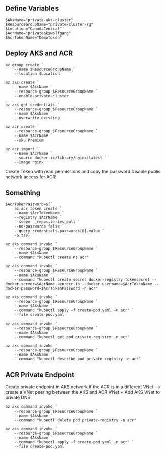 ## Define Variables
```
$AksName="private-aks-cluster"
$ResourceGroupName="private-cluster-rg"
$Location="CanadaCentral"
$AcrName="privateakswolfgang"
$AcrTokenName="DemoToken"
```

## Deploy AKS and ACR
```
az group create `
    --name $ResourceGroupName `
    --location $Location

az aks create `
    --name $AksName `
    --resource-group $ResourceGroupName `
    --enable-private-cluster

az aks get-credentials `
    --resource-group $ResourceGroupName `
    --name $AksName `
    --overwrite-existing

az acr create `
    --resource-group $ResourceGroupName `
    --name $AcrName `
    --sku Premium

az acr import `
    --name $AcrName `
    --source docker.io/library/nginx:latest `
    --image nginx
```

Create Token with read permissions and copy the password
Disable public network access for ACR

## Something
```
$AcrTokenPassword=$(`
    az acr token create `
    --name $AcrTokenName `
    --registry $AcrName `
    --scope  _repositories_pull `
    --no-passwords false `
    --query credentials.passwords[0].value `
    -o tsv)

az aks command invoke `
    --resource-group $ResourceGroupName `
    --name $AksName `
    --command "kubectl create ns acr"

az aks command invoke `
    --resource-group $ResourceGroupName `
    --name $AksName `
    --command "kubectl create secret docker-registry tokensecret --docker-server=$AcrName.azurecr.io --docker-username=$AcrTokenName --docker-password=$AcrTokenPassword -n acr"

az aks command invoke `
    --resource-group $ResourceGroupName `
    --name $AksName `
    --command "kubectl apply -f create-pod.yaml -n acr" `
    --file create-pod.yaml

az aks command invoke `
    --resource-group $ResourceGroupName `
    --name $AksName `
    --command "kubectl get pod private-registry -n acr"

az aks command invoke `
    --resource-group $ResourceGroupName `
    --name $AksName `
    --command "kubectl describe pod private-registry -n acr"
```

## ACR Private Endpoint

Create private endpoint in AKS network
If the ACR is in a different VNet --> create a VNet peering between the AKS and ACR VNet + Add AKS VNet to private DNS

```
az aks command invoke `
    --resource-group $ResourceGroupName `
    --name $AksName `
    --command "kubectl delete pod private-registry -n acr"

az aks command invoke `
    --resource-group $ResourceGroupName `
    --name $AksName `
    --command "kubectl apply -f create-pod.yaml -n acr" `
    --file create-pod.yaml
```